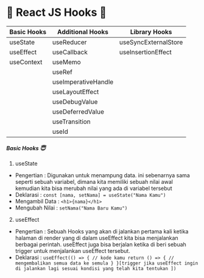 # 🥳 React JS Hooks 🥳

| Basic Hooks | Additional Hooks    | Library Hooks        |
| ----------- | ------------------- | -------------------- |
| useState    | useReducer          | useSyncExternalStore |
| useEffect   | useCallback         | useInsertionEffect   |
| useContext  | useMemo             |                      |
|             | useRef              |                      |
|             | useImperativeHandle |                      |
|             | useLayoutEffect     |                      |
|             | useDebugValue       |                      |
|             | useDeferredValue    |                      |
|             | useTransition       |                      |
|             | useId               |                      |

##### Basic Hooks 😇

1. useState

- Pengertian : Digunakan untuk menampung data. ini sebenarnya sama seperti sebuah variabel, dimana kita memiliki sebuah nilai awal kemudian kita bisa merubah nilai yang ada di variabel tersebut
- Deklarasi : `const [nama, setNama] = useState("Nama Kamu")`
- Mengambil Data : `<h1>{nama}</h1>`
- Mengubah Nilai : `setNama("Nama Baru Kamu")`

2. useEffect

- Pengertian : Sebuah Hooks yang akan di jalankan pertama kali ketika halaman di render yang di dalam useEffect kita bisa menjalankan berbagai perintah. useEffect juga bisa berjalan ketika di beri sebuah trigger untuk menjalankan useEffect tersebut.
- Deklarasi : `useEffect(() => { // kode kamu return () => { // mengembalikan semua data ke semula } }[trigger jika useEffect ingin di jalankan lagi sesuai kondisi yang telah kita tentukan ])`
